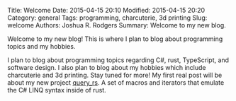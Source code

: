 Title: Welcome
Date: 2015-04-15 20:10
Modified: 2015-04-15 20:20
Category: general
Tags: programming, charcuterie, 3d printing
Slug: welcome
Authors: Joshua R. Rodgers
Summary: Welcome to my new blog.

Welcome to my new blog!  This is where I plan to blog about programming topics and my hobbies.

I plan to blog about programming topics regarding C#, rust, TypeScript, and software design.  I also plan to blog about my hobbies which include charcuterie and 3d printing.  Stay tuned for more!  My first real post will be about my new project [query_rs](http://www.github.com/Mr-Byte/query_rs/).  A set of macros and iterators that emulate the C# LINQ syntax inside of rust.
